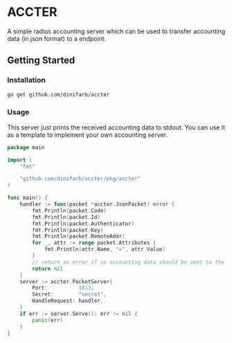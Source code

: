 # ACCTER
A simple radius accounting server which can be used to transfer accounting data (in json format) to a endpoint.

## Getting Started

### Installation

```bash
go get github.com/dinifarb/accter
```
### Usage
This server just prints the received accounting data to stdout. You can use it as a template to implement your own accounting server.
```go
package main

import (
	"fmt"

	"github.com/dinifarb/accter/pkg/accter"
)

func main() {
	handler := func(packet *accter.JsonPacket) error {
		fmt.Println(packet.Code)
		fmt.Println(packet.Id)
		fmt.Println(packet.Authenticator)
		fmt.Println(packet.Key)
		fmt.Println(packet.RemoteAddr)
		for _, attr := range packet.Attributes {
			fmt.Println(attr.Name, "=", attr.Value)
		}
		// return an error if no accounting data should be sent to the origin server
		return nil
	}
	server := accter.PacketServer{
		Port:          1813,
		Secret:        "secret",
		HandleRequest: handler,
	}
	if err := server.Serve(); err != nil {
		panic(err)
	}
}
```

